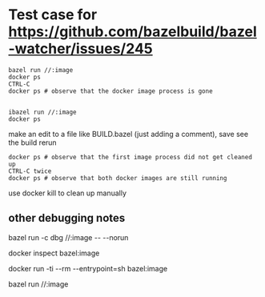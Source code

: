 # Test case for https://github.com/bazelbuild/bazel-watcher/issues/245

    bazel run //:image
    docker ps
    CTRL-C
    docker ps # observe that the docker image process is gone


    ibazel run //:image
    docker ps

make an edit to a file like BUILD.bazel (just adding a comment), save
see the build rerun

    docker ps # observe that the first image process did not get cleaned up
    CTRL-C twice
    docker ps # observe that both docker images are still running

use docker kill to clean up manually

## other debugging notes

bazel run -c dbg //:image -- --norun

docker inspect bazel:image

docker run -ti --rm --entrypoint=sh bazel:image

bazel run //:image